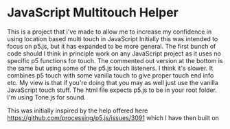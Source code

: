 # JavaScript Multitouch Helper

This is a project that i've made to allow me to increase my confidence in using location based multi touch in JavaScript
Initially this was intended to focus on p5.js, but it has expanded to be more general.
The first bunch of code should I think in principle work on any JavaScript project as it uses no specific p5 functions for touch.
The commented out version at the bottom is the same but using some of the p5.js touch listeners. I think it's slower. It combines
p5 touch with some vanilla touch to give proper touch end info etc. My view is that if you're doing that you may as well just use
the vanilla JavaScript touch stuff.
The html file expects p5.js to be in your root folder.
I'm using Tone.js for sound.

This was initially inspired by the help offered here https://github.com/processing/p5.js/issues/3091 which I have then built on
